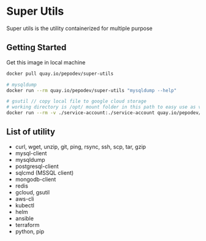 # Super Utils

Super utils is the utility containerized for multiple purpose

## Getting Started

Get this image in local machine

```bash
docker pull quay.io/pepodev/super-utils

# mysqldump
docker run --rm quay.io/pepodev/super-utils "mysqldump --help"

# gsutil // copy local file to google cloud storage
# working directory is /opt/ mount folder in this path to easy use as volume
docker run --rm -v ./service-account:./service-account quay.io/pepodev/super-utils "gcloud activate ./service-account/gcp && gsutils -m copy -r ./dir/ gs://some-bucket"
```

## List of utility

- curl, wget, unzip, git, ping, rsync, ssh, scp, tar, gzip
- mysql-client
- mysqldump
- postgresql-client
- sqlcmd (MSSQL client)
- mongodb-client
- redis
- gcloud, gsutil
- aws-cli
- kubectl
- helm
- ansible
- terraform
- python, pip
